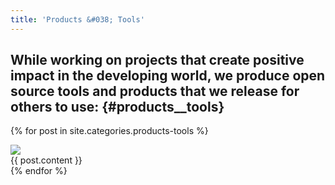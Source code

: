 ```yaml
---
title: 'Products &#038; Tools'
---
```

## While working on projects that create positive impact in the developing world, we produce open source tools and products that we release for others to use: {#products__tools}
{% for post in site.categories.products-tools %}
<div class="row-fluid products">
  <div class="col-md-12">
    <div class="row-fluid">
      <div class="col-md-4">
        <a href="{{post.image-link}}">
          <img src="{{post.image-source}}" width="{{post.image-width}}" 
           height="{{post.image-height}}" class="alignnone size-full" />
        </a>
      </div>
      <div class="col-md-8">
        {{ post.content }}
      </div>
    </div>
  </div>
</div>
{% endfor %}
